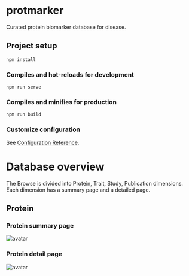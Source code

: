 # protmarker
Curated protein biomarker database for disease.
## Project setup
```
npm install
```
### Compiles and hot-reloads for development
```
npm run serve
```
### Compiles and minifies for production
```
npm run build
```
### Customize configuration
See [Configuration Reference](https://cli.vuejs.org/config/).


# Database overview
The Browse is divided into Protein, Trait, Study, Publication dimensions. Each dimension has a summary page and a detailed page.
## Protein
### Protein summary page
![avatar](..\\pic\\protein-sumarry.png)

### Protein detail page
![avatar](..\\pic\\protein-detail.png)